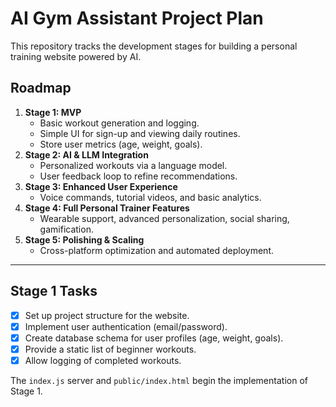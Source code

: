 # AI Gym Assistant Project Plan

This repository tracks the development stages for building a personal training website powered by AI.

## Roadmap

1. **Stage 1: MVP**
   - Basic workout generation and logging.
   - Simple UI for sign-up and viewing daily routines.
   - Store user metrics (age, weight, goals).
2. **Stage 2: AI & LLM Integration**
   - Personalized workouts via a language model.
   - User feedback loop to refine recommendations.
3. **Stage 3: Enhanced User Experience**
   - Voice commands, tutorial videos, and basic analytics.
4. **Stage 4: Full Personal Trainer Features**
   - Wearable support, advanced personalization, social sharing, gamification.
5. **Stage 5: Polishing & Scaling**
   - Cross-platform optimization and automated deployment.

---

## Stage 1 Tasks

- [x] Set up project structure for the website.
- [x] Implement user authentication (email/password).
- [x] Create database schema for user profiles (age, weight, goals).
- [x] Provide a static list of beginner workouts.
- [x] Allow logging of completed workouts.

The `index.js` server and `public/index.html` begin the implementation of Stage 1.
